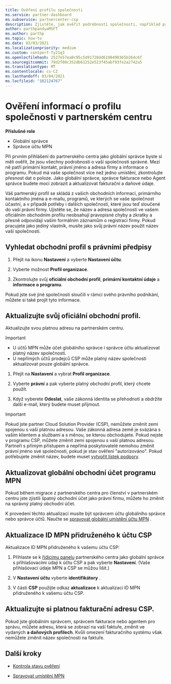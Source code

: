```yaml
---
title: Ověření profilu společnosti
ms.service: partner-dashboard
ms.subservice: partnercenter-csp
description: Zjistěte, jak ověřit podrobnosti společnosti, například primární kontakt, adresu a informace o programu. Můžete také aktualizovat své právní a fakturační adresy.
author: parthpandyaMSFT
ms.author: parthp
ms.topic: how-to
ms.date: 03/03/2021
ms.localizationpriority: medium
ms.custom: contperf-fy21q3
ms.openlocfilehash: 2527e57ea0c95c5d91728dd6198490365b264c6f
ms.sourcegitcommit: 79d2f00c352db61252e523f45abf93fe2a2742a5
ms.translationtype: MT
ms.contentlocale: cs-CZ
ms.lasthandoff: 03/04/2021
ms.locfileid: "102124767"
---
```

# <a name="verify-your-company-profile-information-in-partner-center"></a>Ověření informací o profilu společnosti v partnerském centru

**Příslušné role**

- Globální správce
- Správce účtu MPN

Při prvním přihlášení do partnerského centra jako globální správce byste si měli ověřit, že jsou všechny podrobnosti o vaší společnosti správné. Mezi ně patří primární kontakt, právní jméno a adresa firmy a informace o programu. Pokud má vaše společnost více než jedno umístění, zkontrolujte přesnost dat o poloze. Jako globální správce, správce fakturace nebo Agent správce budete moci zobrazit a aktualizovat fakturační a daňové údaje.

Váš partnerský profil se skládá z vašich obchodních informací, primárního kontaktního jména a e-mailu, programů, ve kterých se vaše společnost účastní, a v případě potřeby i dalších společností, které jsou teď sloučené do vaší právní firmy. Ujistěte se, že název a adresa společnosti ve vašem oficiálním obchodním profilu neobsahují pravopisné chyby a zkratky a přesně odpovídají vašim formálním záznamům o registraci firmy. Pokud pracujete jako jediný vlastník, musíte jako svůj právní název použít název vaší společnosti.



## <a name="locate-the-legal-business-profile"></a>Vyhledat obchodní profil s právními předpisy

1. Přejít na ikonu **Nastavení** a vyberte **Nastavení účtu**.
 
1. Vyberte možnost **Profil organizace**. 

2. Zkontrolujte svůj **oficiální obchodní profil**, **primární kontaktní údaje** a **informace o programu**.

Pokud jste své jiné společnosti sloučili v rámci svého právního podnikání, můžete si také projít tyto informace. 

## <a name="update-your-legal-business-profile"></a>Aktualizujte svůj oficiální obchodní profil.

Aktualizujte svou platnou adresu na partnerském centru.

>[!Important]
>- U účtů MPN může účet globálního správce i správce účtu aktualizovat platný název společnosti.
>- U nepřímých účtů prodejců CSP může platný název společnosti aktualizovat pouze globální správce. 

1. Přejít na **Nastavení** a vybrat **Profil organizace**.

2. Vyberte **právní**  a pak vyberte platný obchodní profil, který chcete použít.
 
1. Když vyberete **Odeslat**, vaše zákonná identita se přehodnotí a obdržíte další e-mail, který budete muset přijmout.

>[!Important]
>Pokud jste partner Cloud Solution Provider (CSP), nemůžete změnit zemi spojenou s vaší platnou adresou. Vaše zákonná adresa země je svázána s vaším klientem a službami a s měnou, se kterou obchodujete. Pokud nejste v programu CSP, můžete změnit zemi spojenou s vaší platnou adresou. Partneři s přímým přístupem a nepřímá poskytovatelé nemohou změnit právní jméno své společnosti, pokud je stav ověření "autorizováno". Pokud potřebujete změnit název, budete muset [vytvořit lístek podpory](https://partner.microsoft.com/dashboard/support/servicerequests/create?stage=2&topicid=eb74583c-61b3-2124-bffc-00920e0ae772).



## <a name="update-your-mpn-global-business-account"></a>Aktualizovat globální obchodní účet programu MPN

Pokud během migrace z partnerského centra pro členství v partnerském centru jste zjistili špatný obchodní účet jako právní firmu, můžete ho změnit na správný platný obchodní účet.

K provedení těchto aktualizací musíte být správcem účtu globálního správce nebo správce účtů. Naučte se [spravovat globální umístění účtu MPN](manage-locations.md) .


## <a name="update-your-mpn-id-associated-with-your-csp-account"></a>Aktualizace ID MPN přidruženého k účtu CSP

Aktualizace ID MPN přidruženého k vašemu účtu CSP:

1. Přihlaste se k [řídicímu panelu](https://partner.microsoft.com/dashboard/home) partnerského centra jako globální správce s přihlašovacími údaji k účtu CSP a pak vyberte **Nastavení**. (Vaše přihlašovací údaje MPN a CSP se můžou lišit.)
 
1. V **Nastavení účtu** vyberte **identifikátory** .

1. V části **CSP** použijte odkaz **aktualizace** k aktualizaci ID MPN přidruženého k vašemu účtu CSP. 


## <a name="update-your-csp-legal-billing-address"></a>Aktualizujte si platnou fakturační adresu CSP.

Pokud jste globálním správcem, správcem fakturace nebo agentem pro správu, můžete adresu, která se zobrazí na vaší faktuře, změnit ve vydaných **a daňových profilech**. Kvůli omezení fakturačního systému však nemůžete změnit název společnosti na faktuře.



## <a name="next-steps"></a>Další kroky

- [Kontrola stavu ověření](verification-responses.md)

- [Spravovat umístění MPN](manage-locations.md)
